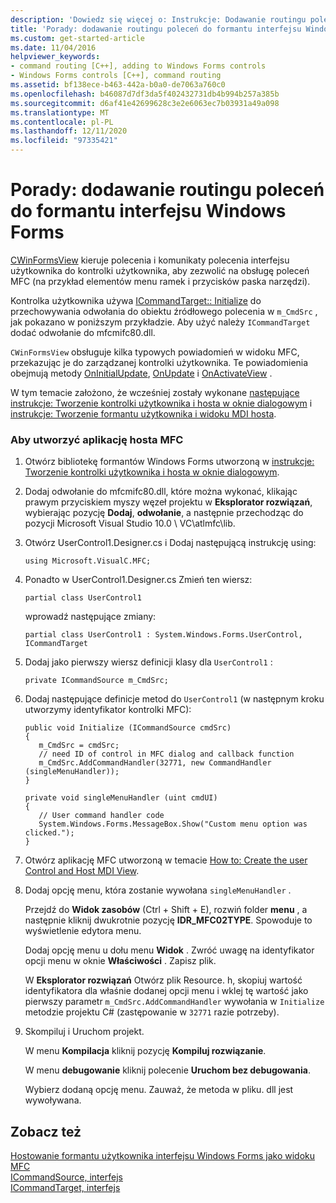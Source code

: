 ```yaml
---
description: 'Dowiedz się więcej o: Instrukcje: Dodawanie routingu poleceń do kontrolki Windows Forms'
title: 'Porady: dodawanie routingu poleceń do formantu interfejsu Windows Forms'
ms.custom: get-started-article
ms.date: 11/04/2016
helpviewer_keywords:
- command routing [C++], adding to Windows Forms controls
- Windows Forms controls [C++], command routing
ms.assetid: bf138ece-b463-442a-b0a0-de7063a760c0
ms.openlocfilehash: b46087d7df3da5f402432731db4b994b257a385b
ms.sourcegitcommit: d6af41e42699628c3e2e6063ec7b03931a49a098
ms.translationtype: MT
ms.contentlocale: pl-PL
ms.lasthandoff: 12/11/2020
ms.locfileid: "97335421"
---
```

# <a name="how-to-add-command-routing-to-the-windows-forms-control"></a>Porady: dodawanie routingu poleceń do formantu interfejsu Windows Forms

[CWinFormsView](../mfc/reference/cwinformsview-class.md) kieruje polecenia i komunikaty polecenia interfejsu użytkownika do kontrolki użytkownika, aby zezwolić na obsługę poleceń MFC (na przykład elementów menu ramek i przycisków paska narzędzi).

Kontrolka użytkownika używa [ICommandTarget:: Initialize](../mfc/reference/icommandtarget-interface.md#initialize) do przechowywania odwołania do obiektu źródłowego polecenia w `m_CmdSrc` , jak pokazano w poniższym przykładzie. Aby użyć należy `ICommandTarget` dodać odwołanie do mfcmifc80.dll.

`CWinFormsView` obsługuje kilka typowych powiadomień w widoku MFC, przekazując je do zarządzanej kontrolki użytkownika. Te powiadomienia obejmują metody [OnInitialUpdate](../mfc/reference/iview-interface.md#oninitialupdate), [OnUpdate](../mfc/reference/iview-interface.md#onupdate) i [OnActivateView](../mfc/reference/iview-interface.md#onactivateview) .

W tym temacie założono, że wcześniej zostały wykonane [następujące instrukcje: Tworzenie kontrolki użytkownika i hosta w oknie dialogowym](../dotnet/how-to-create-the-user-control-and-host-in-a-dialog-box.md) i [instrukcje: Tworzenie formantu użytkownika i widoku MDI hosta](../dotnet/how-to-create-the-user-control-and-host-mdi-view.md).

### <a name="to-create-the-mfc-host-application"></a>Aby utworzyć aplikację hosta MFC

1. Otwórz bibliotekę formantów Windows Forms utworzoną w [instrukcje: Tworzenie kontrolki użytkownika i hosta w oknie dialogowym](../dotnet/how-to-create-the-user-control-and-host-in-a-dialog-box.md).

1. Dodaj odwołanie do mfcmifc80.dll, które można wykonać, klikając prawym przyciskiem myszy węzeł projektu w **Eksplorator rozwiązań**, wybierając pozycję **Dodaj**, **odwołanie**, a następnie przechodząc do pozycji Microsoft Visual Studio 10.0 \ VC\atlmfc\lib.

1. Otwórz UserControl1.Designer.cs i Dodaj następującą instrukcję using:

    ```
    using Microsoft.VisualC.MFC;
    ```

1. Ponadto w UserControl1.Designer.cs Zmień ten wiersz:

    ```
    partial class UserControl1
    ```

   wprowadź następujące zmiany:

    ```
    partial class UserControl1 : System.Windows.Forms.UserControl, ICommandTarget
    ```

1. Dodaj jako pierwszy wiersz definicji klasy dla `UserControl1` :

    ```
    private ICommandSource m_CmdSrc;
    ```

1. Dodaj następujące definicje metod do `UserControl1` (w następnym kroku utworzymy identyfikator kontrolki MFC):

    ```
    public void Initialize (ICommandSource cmdSrc)
    {
       m_CmdSrc = cmdSrc;
       // need ID of control in MFC dialog and callback function
       m_CmdSrc.AddCommandHandler(32771, new CommandHandler (singleMenuHandler));
    }

    private void singleMenuHandler (uint cmdUI)
    {
       // User command handler code
       System.Windows.Forms.MessageBox.Show("Custom menu option was clicked.");
    }
    ```

1. Otwórz aplikację MFC utworzoną w temacie [How to: Create the user Control and Host MDI View](../dotnet/how-to-create-the-user-control-and-host-mdi-view.md).

1. Dodaj opcję menu, która zostanie wywołana `singleMenuHandler` .

   Przejdź do **Widok zasobów** (Ctrl + Shift + E), rozwiń folder **menu** , a następnie kliknij dwukrotnie pozycję **IDR_MFC02TYPE**. Spowoduje to wyświetlenie edytora menu.

   Dodaj opcję menu u dołu menu **Widok** . Zwróć uwagę na identyfikator opcji menu w oknie **Właściwości** . Zapisz plik.

   W **Eksplorator rozwiązań** Otwórz plik Resource. h, skopiuj wartość identyfikatora dla właśnie dodanej opcji menu i wklej tę wartość jako pierwszy parametr `m_CmdSrc.AddCommandHandler` wywołania w `Initialize` metodzie projektu C# (zastępowanie w `32771` razie potrzeby).

1. Skompiluj i Uruchom projekt.

   W menu **Kompilacja** kliknij pozycję **Kompiluj rozwiązanie**.

   W menu **debugowanie** kliknij polecenie **Uruchom bez debugowania**.

   Wybierz dodaną opcję menu. Zauważ, że metoda w pliku. dll jest wywoływana.

## <a name="see-also"></a>Zobacz też

[Hostowanie formantu użytkownika interfejsu Windows Forms jako widoku MFC](../dotnet/hosting-a-windows-forms-user-control-as-an-mfc-view.md)<br/>
[ICommandSource, interfejs](../mfc/reference/icommandsource-interface.md)<br/>
[ICommandTarget, interfejs](../mfc/reference/icommandtarget-interface.md)
